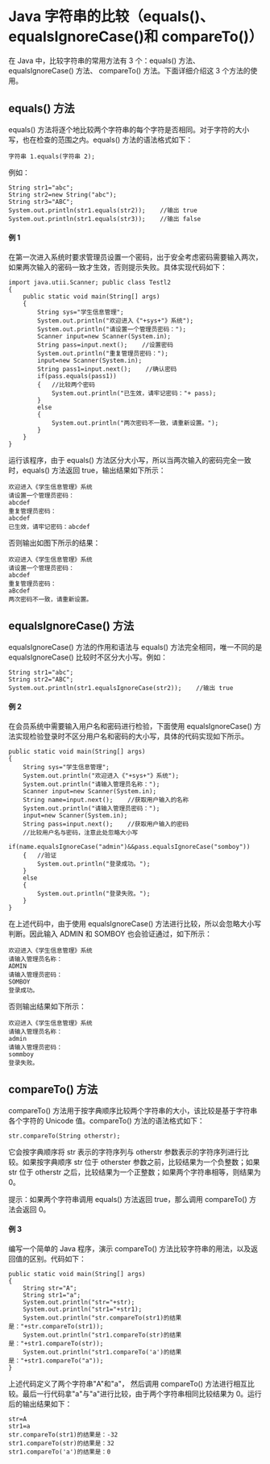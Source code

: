 # Java 字符串的比较（equals()、equalsIgnoreCase()和 compareTo()）

在 Java 中，比较字符串的常用方法有 3 个：equals() 方法、equalsIgnoreCase() 方法、 compareTo() 方法。下面详细介绍这 3 个方法的使用。

## equals() 方法

equals() 方法将逐个地比较两个字符串的每个字符是否相同。对于字符的大小写，也在检查的范围之内。equals() 方法的语法格式如下：

```
字符串 1.equals(字符串 2);
```

例如：

```
String str1="abc";
String str2=new String("abc");
String str3="ABC";
System.out.println(str1.equals(str2));    //输出 true
System.out.println(str1.equals(str3));    //输出 false
```

#### 例 1

在第一次进入系统时要求管理员设置一个密码，出于安全考虑密码需要输入两次，如果两次输入的密码一致才生效，否则提示失败。具体实现代码如下：

```
import java.utii.Scanner; public class Testl2
{
    public static void main(String[] args)
    {
        String sys="学生信息管理";
        System.out.println("欢迎进入《"+sys+"》系统");
        System.out.println("请设置一个管理员密码：");
        Scanner input=new Scanner(System.in);
        String pass=input.next();    //设置密码
        System.out.println("重复管理员密码：");
        input=new Scanner(System.in);
        String pass1=input.next();    //确认密码
        if(pass.equals(pass1))
        {   //比较两个密码
            System.out.println("已生效，请牢记密码："+ pass);
        }
        else
        {
            System.out.println("两次密码不一致，请重新设置。");
        }
    }
}
```

运行该程序，由于 equals() 方法区分大小写，所以当两次输入的密码完全一致时，equals() 方法返回 true，输出结果如下所示：

```
欢迎进入《学生信息管理》系统
请设置一个管理员密码：
abcdef
重复管理员密码：
abcdef
已生效，请牢记密码：abcdef
```

否则输出如图下所示的结果：

```
欢迎进入《学生信息管理》系统
请设置一个管理员密码：
abcdef
重复管理员密码：
aBcdef
两次密码不一致，请重新设置。
```

## equalsIgnoreCase() 方法

equalsIgnoreCase() 方法的作用和语法与 equals() 方法完全相同，唯一不同的是 equalsIgnoreCase() 比较时不区分大小写。例如：

```
String str1="abc";
String str2="ABC";
System.out.println(str1.equalsIgnoreCase(str2));    //输出 true
```

#### 例 2

在会员系统中需要输入用户名和密码进行检验，下面使用 equalsIgnoreCase() 方法实现检验登录时不区分用户名和密码的大小写，具体的代码实现如下所示。

```
public static void main(String[] args)
{
    String sys="学生信息管理";
    System.out.println("欢迎进入《"+sys+"》系统");
    System.out.println("请输入管理员名称：");
    Scanner input=new Scanner(System.in);
    String name=input.next();    //获取用户输入的名称
    System.out.println("请输入管理员密码：");
    input=new Scanner(System.in);
    String pass=input.next();    //获取用户输入的密码
    //比较用户名与密码，注意此处忽略大小写
    if(name.equalsIgnoreCase("admin")&&pass.equalsIgnoreCase("somboy"))
    {   //验证
        System.out.println("登录成功。");
    }
    else
    {
        System.out.println("登录失败。");
    }
}
```

在上述代码中，由于使用 equalsIgnoreCase() 方法进行比较，所以会忽略大小写判断。因此输入 ADMIN 和 SOMBOY 也会验证通过，如下所示：

```
欢迎进入《学生信息管理》系统
请输入管理员名称：
ADMIN
请输入管理员密码：
SOMBOY
登录成功。
```

否则输出结果如下所示：

```
欢迎进入《学生信息管理》系统
请输入管理员名称：
admin
请输入管理员密码：
sommboy
登录失败。
```

## compareTo() 方法

compareTo() 方法用于按字典顺序比较两个字符串的大小，该比较是基于字符串各个字符的 Unicode 值。compareTo() 方法的语法格式如下：

```
str.compareTo(String otherstr);
```

它会按字典顺序将 str 表示的字符序列与 otherstr 参数表示的字符序列进行比较。如果按字典顺序 str 位于 otherster 参数之前，比较结果为一个负整数；如果 str 位于 otherstr 之后，比较结果为一个正整数；如果两个字符串相等，则结果为 0。

提示：如果两个字符串调用 equals() 方法返回 true，那么调用 compareTo() 方法会返回 0。

#### 例 3

编写一个简单的 Java 程序，演示 compareTo() 方法比较字符串的用法，以及返回值的区别。代码如下：

```
public static void main(String[] args)
{
    String str="A";
    String str1="a";
    System.out.println("str="+str);
    System.out.println("str1="+str1);
    System.out.println("str.compareTo(str1)的结果是："+str.compareTo(str1));
    System.out.println("str1.compareTo(str)的结果是："+str1.compareTo(str));
    System.out.println("str1.compareTo('a')的结果是："+str1.compareTo("a"));
}
```

上述代码定义了两个字符串"A"和"a"， 然后调用 compareTo() 方法进行相互比较。最后一行代码拿"a"与"a"进行比较，由于两个字符串相同比较结果为 0。运行后的输出结果如下：

```
str=A
str1=a
str.compareTo(str1)的结果是：-32
str1.compareTo(str)的结果是：32
str1.compareTo('a')的结果是：0
```